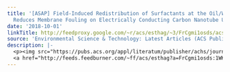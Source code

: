 ```yaml
---
title: '[ASAP] Field-Induced Redistribution of Surfactants at the Oil/Water Interface
  Reduces Membrane Fouling on Electrically Conducting Carbon Nanotube UF Membranes'
date: '2018-10-01'
linkTitle: http://feedproxy.google.com/~r/acs/esthag/~3/FrCgmi1osds/acs.est.8b02578
source: 'Environmental Science & Technology: Latest Articles (ACS Publications)'
description: |-
  <p><img src="https://pubs.acs.org/appl/literatum/publisher/achs/journals/content/esthag/0/esthag.ahead-of-print/acs.est.8b02578/20181001/images/medium/es-2018-02578v_0005.gif" alt="TOC Graphic"/></p><div><cite>Environmental Science & Technology</cite></div><div>DOI: 10.1021/acs.est.8b02578</div><div class="feedflare">
  <a href="http://feeds.feedburner.com/~ff/acs/esthag?a=FrCgmi1osds:1WKyOvXoFGk:yIl2AUoC8zA"><img src="http://feeds.feedburner.com/~ff/acs/esthag?d=yIl2AUoC8zA" border="0"></img></a>
---
```

